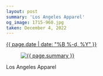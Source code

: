 ```yaml
---
layout: post
summary: 'Los Angeles Apparel'
og_image: 1715-960.jpg
taken: December 4, 2022
---
```


<div class="post">
 <time>
  <a href="/1715">
   {{ page.date | date: "%B %-d, %Y" }}
  </a>
 </time>
 <a href="/1715">
  <figure data-taken="12/4/2022">
   <img alt="{{ page.summary }}" sizes="(min-width: 700px) 50vw, calc(100vw - 2rem)" src="{{ site.assets_url }}/1715-480.jpg" srcset="{{ site.assets_url }}/1715-240.jpg 240w, {{ site.assets_url }}/1715-480.jpg 480w, {{ site.assets_url }}/1715-720.jpg 720w, {{ site.assets_url }}/1715-960.jpg 960w"/>
  </figure>
 </a>
 <span>
  Los Angeles Apparel
 </span>
</div>
